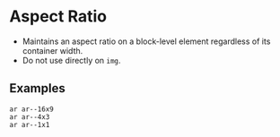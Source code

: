 # Aspect Ratio

- Maintains an aspect ratio on a block-level element regardless of its container width.
- Do not use directly on `img`.

## Examples

<div class="pa3 ba b--gray-300">
    <div class="cols">
        <div class="col w-1/3">
            <div>
                <div class="ar ar--16x9 cover" style="background:url(https://placebear.com/420/320?image=2"></div>
                <code class="mt1 clipboard">ar ar--16x9</code>
            </div>
        </div>
        <div class="col w-1/3">
            <div>
                <div class="ar ar--4x3 cover" style="background:url(https://placebear.com/420/320?image=2"></div>
                <code class="mt1 clipboard">ar ar--4x3</code>
            </div>
        </div>
        <div class="col w-1/3">
            <div>
                <div class="ar ar--1x1 cover" style="background:url(https://placebear.com/420/320?image=2"></div>
                <code class="mt1 clipboard">ar ar--1x1</code>
            </div>
        </div>
    </div>
</div>